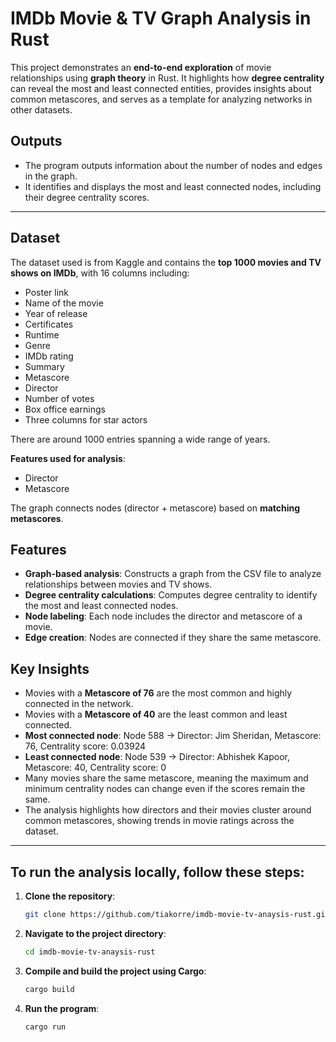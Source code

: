 # IMDb Movie & TV Graph Analysis in Rust


This project demonstrates an **end-to-end exploration** of movie relationships using **graph theory** in Rust. It highlights how **degree centrality** can reveal the most and least connected entities, provides insights about common metascores, and serves as a template for analyzing networks in other datasets.

## Outputs

- The program outputs information about the number of nodes and edges in the graph.
- It identifies and displays the most and least connected nodes, including their degree centrality scores.
---

## Dataset

The dataset used is from Kaggle and contains the **top 1000 movies and TV shows on IMDb**, with 16 columns including:

- Poster link  
- Name of the movie  
- Year of release  
- Certificates  
- Runtime  
- Genre  
- IMDb rating  
- Summary  
- Metascore  
- Director  
- Number of votes  
- Box office earnings  
- Three columns for star actors  

There are around 1000 entries spanning a wide range of years.  

**Features used for analysis**:  
- Director  
- Metascore  

The graph connects nodes (director + metascore) based on **matching metascores**.



## Features

- **Graph-based analysis**: Constructs a graph from the CSV file to analyze relationships between movies and TV shows.  
- **Degree centrality calculations**: Computes degree centrality to identify the most and least connected nodes.  
- **Node labeling**: Each node includes the director and metascore of a movie.  
- **Edge creation**: Nodes are connected if they share the same metascore.  



## Key Insights

- Movies with a **Metascore of 76** are the most common and highly connected in the network.  
- Movies with a **Metascore of 40** are the least common and least connected.  
- **Most connected node**: Node 588 → Director: Jim Sheridan, Metascore: 76, Centrality score: 0.03924  
- **Least connected node**: Node 539 → Director: Abhishek Kapoor, Metascore: 40, Centrality score: 0  
- Many movies share the same metascore, meaning the maximum and minimum centrality nodes can change even if the scores remain the same.  
- The analysis highlights how directors and their movies cluster around common metascores, showing trends in movie ratings across the dataset.  



___
## To run the analysis locally, follow these steps:

1. **Clone the repository**:
    ```bash
    git clone https://github.com/tiakorre/imdb-movie-tv-anaysis-rust.git
    ```
2. **Navigate to the project directory**:
    ```bash
    cd imdb-movie-tv-anaysis-rust
    ```
3. **Compile and build the project using Cargo**:
    ```bash
    cargo build
    ```

4. **Run the program**:
    ```bash
    cargo run
    ```



 
